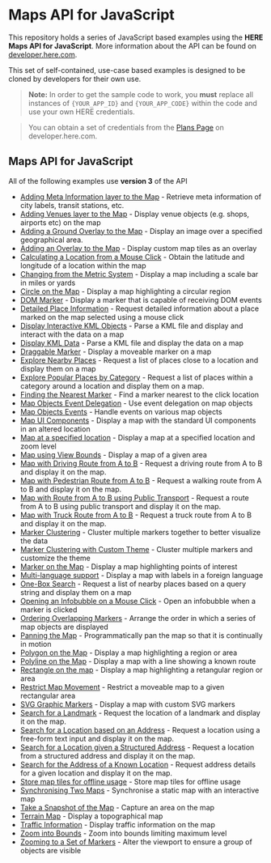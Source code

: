 # Maps API for JavaScript

This repository holds a series of JavaScript based examples using the **HERE Maps API for JavaScript**. More information about the API can be found on [developer.here.com](https://developer.here.com/).

This set of self-contained, use-case based examples is designed to be cloned by developers for their own use.


> **Note:** In order to get the sample code to work, you **must** replace all instances of `{YOUR_APP_ID}` and `{YOUR_APP_CODE}` within the code and use your own HERE credentials.

> You can obtain a set of credentials from the [Plans Page](https://developer.here.com/plans/api/consumer-mapping) on developer.here.com.

## Maps API for JavaScript

All of the following examples use **version 3** of the API

* [Adding Meta Information layer to the Map](meta-info-layer) - Retrieve meta information of city labels, transit stations, etc.
* [Adding Venues layer to the Map](venues-layer) - Display venue objects (e.g. shops, airports etc) on the map
* [Adding a Ground Overlay to the Map](ground-overlay) - Display an image over a specified geographical area.
* [Adding an Overlay to the Map](custom-tile-overlay) - Display custom map tiles as an overlay
* [Calculating a Location from a Mouse Click](position-on-mouse-click) - Obtain the latitude and longitude of a location within the map
* [Changing from the Metric System](map-scale-bar-changing-from-the-metric-system) - Display a map including a scale bar in miles or yards
* [Circle on the Map](circle-on-the-map) - Display a map highlighting a circular region
* [DOM Marker](map-with-dom-marker) - Display a marker that is capable of receiving DOM events
* [Detailed Place Information](get-place-details) - Request detailed information about a place marked on the map selected using a mouse click
* [Display Interactive KML Objects](map-with-interactive-kml-objects) - Parse a KML file and display and interact with the data on a map
* [Display KML Data](display-kml-on-map) - Parse a KML file and display the data on a map
* [Draggable Marker](draggable-marker) - Display a moveable marker on a map
* [Explore Nearby Places](identify-places-at-location) - Request a list of places close to a location and display them on a map
* [Explore Popular Places by Category](explore-places) - Request a list of places within a category around a location and display them on a map.
* [Finding the Nearest Marker](finding-the-nearest-marker) - Find a marker nearest to the click location
* [Map Objects Event Delegation](map-objects-event-delegation) - Use event delegation on map objects
* [Map Objects Events](map-object-events-displayed) - Handle events on various map objects
* [Map UI Components](moved-map-components) - Display a map with the standard UI components in an altered location
* [Map at a specified location](map-at-specified-location) - Display a map at a specified location and zoom level
* [Map using View Bounds](map-using-view-bounds) - Display a map of a given area
* [Map with Driving Route from A to B](map-with-route-from-a-to-b) - Request a driving route from A to B and display it on the map.
* [Map with Pedestrian Route from A to B](map-with-pedestrian-route-from-a-to-b) - Request a walking route from A to B and display it on the map.
* [Map with Route from A to B using Public Transport](map-with-route-from-a-to-b-using-public-transport) - Request a route from A to B using public transport and display it on the map.
* [Map with Truck Route from A to B](map-with-truck-route-from-a-to-b) - Request a truck route from A to B and display it on the map.
* [Marker Clustering](marker-clustering) - Cluster multiple markers together to better visualize the data
* [Marker Clustering with Custom Theme](custom-cluster-theme) - Cluster multiple markers and customize the theme
* [Marker on the Map](markers-on-the-map) - Display a map highlighting points of interest
* [Multi-language support](map-multi-language-support) - Display a map with labels in a foreign language
* [One-Box Search](search-for-places) - Request a list of nearby places based on a query string and display them on a map
* [Opening an Infobubble on a Mouse Click](open-infobubble) - Open an infobubble when a marker is clicked
* [Ordering Overlapping Markers](ordering-overlapping-markers) - Arrange the order in which a series of map objects are displayed
* [Panning the Map](panning-the-map) - Programmatically pan the map so that it is continually in motion
* [Polygon on the Map](polygon-on-the-map) - Display a map highlighting a region or area
* [Polyline on the Map](polyline-on-the-map) - Display a map with a line showing a known route
* [Rectangle on the map](rectangle-on-the-map) - Display a map highlighting a retangular region or area
* [Restrict Map Movement](restrict-map) - Restrict a moveable map to a given rectangular area
* [SVG Graphic Markers](map-with-svg-graphic-markers) - Display a map with custom SVG markers
* [Search for a Landmark](search-for-landmark) - Request the location of a landmark and display it on the map.
* [Search for a Location based on an Address](geocode-a-location-from-address) - Request a location using a free-form text input and display it on the map.
* [Search for a Location given a Structured Address](geocode-a-location-from-structured-address) - Request a location from a structured address and display it on the map.
* [Search for the Address of a Known Location](reverse-geocode-an-address-from-location) - Request address details for a given location and display it on the map.
* [Store map tiles for offline usage](offline-map) - Store map tiles for offline usage
* [Synchronising Two Maps](synchronising-two-maps) - Synchronise a static map with an interactive map
* [Take a Snapshot of the Map](capture-map-area) - Capture an area on the map
* [Terrain Map](terrain-map) - Display a topographical map
* [Traffic Information](showing-traffic-information) - Display traffic information on the map
* [Zoom into Bounds](custom-zooming-into-bounds) - Zoom into bounds limiting maximum level
* [Zooming to a Set of Markers](zoom-to-set-of-markers) - Alter the viewport  to ensure a group of objects are visible
